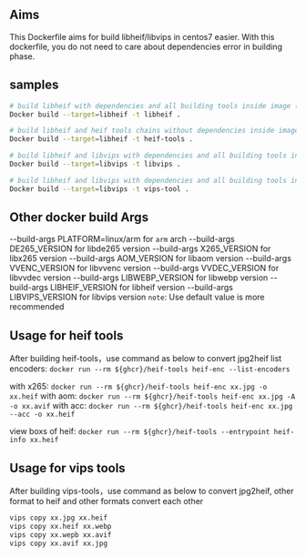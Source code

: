 ## Aims
This Dockerfile aims for build libheif/libvips in centos7 easier. With this dockerfile, you do not need to care about dependencies error in building phase.

## samples
```bash 
# build libheif with dependencies and all building tools inside image (About 3.8G disk space needs)
Docker build --target=libheif -t libheif . 

# build libheif and heif tools chains without dependencies inside image (About Only 400M disk space needs)
Docker build --target=libheif -t heif-tools . 

# build libheif and libvips with dependencies and all building tools inside image (About 4G disk space needs)
Docker build --target=libvips -t libvips . 

# build libheif and libvips with dependencies and all building tools inside image (About 4G disk space needs)
Docker build --target=libvips -t vips-tool . 
```


## Other docker build Args
--build-args PLATFORM=linux/arm for `arm` arch
--build-args DE265_VERSION for libde265 version
--build-args X265_VERSION for libx265 version
--build-args AOM_VERSION for libaom version
--build-args VVENC_VERSION for libvvenc version
--build-args VVDEC_VERSION for libvvdec version
--build-args LIBWEBP_VERSION for libwebp version
--build-args LIBHEIF_VERSION for libheif version
--build-args LIBVIPS_VERSION for libvips version
`note`: Use default value is more recommended

## Usage for heif tools
After building heif-tools，use command as below to convert jpg2heif
list encoders: `docker run --rm ${ghcr}/heif-tools heif-enc --list-encoders`

with x265:  `docker run --rm ${ghcr}/heif-tools heif-enc xx.jpg -o xx.heif`
with aom: `docker run --rm ${ghcr}/heif-tools heif-enc xx.jpg -A -o xx.avif`
with acc: `docker run --rm ${ghcr}/heif-tools heif-enc xx.jpg --acc -o xx.heif`

view boxs of heif: `docker run --rm ${ghcr}/heif-tools --entrypoint heif-info xx.heif`

## Usage for vips tools
After building vips-tools，use command as below to convert jpg2heif, other format to heif and other formats convert each other
```bash
vips copy xx.jpg xx.heif
vips copy xx.heif xx.webp
vips copy xx.wepb xx.avif
vips copy xx.avif xx.jpg
```
